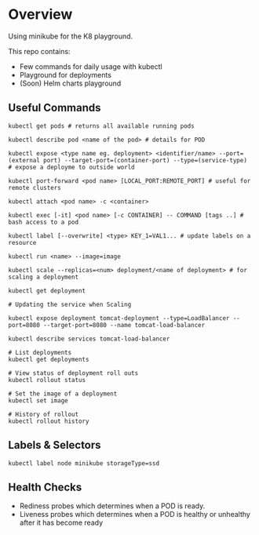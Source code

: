 # Overview

Using minikube for the K8 playground.

This repo contains:
- Few commands for daily usage with kubectl
- Playground for deployments 
- (Soon) Helm charts playground

## Useful Commands 
```
kubectl get pods # returns all available running pods

kubectl describe pod <name of the pod> # details for POD

kubectl expose <type name eg. deployment> <identifier/name> --port=(external port) --target-port=(container-port) --type=(service-type)  # expose a deployme to outside world

kubectl port-forward <pod name> [LOCAL_PORT:REMOTE_PORT] # useful for remote clusters

kubectl attach <pod name> -c <container>

kubectl exec [-it] <pod name> [-c CONTAINER] -- COMMAND [tags ..] # bash access to a pod

kubectl label [--overwrite] <type> KEY_1=VAL1... # update labels on a resource

kubectl run <name> --image=image

kubectl scale --replicas=<num> deployment/<name of deployment> # for scaling a deployment

kubectl get deployment

# Updating the service when Scaling

kubectl expose deployment tomcat-deployment --type=LoadBalancer --port=8080 --target-port=8080 --name tomcat-load-balancer

kubectl describe services tomcat-load-balancer

# List deployments
kubectl get deployments

# View status of deployment roll outs
kubectl rollout status

# Set the image of a deployment
kubectl set image

# History of rollout
kubectl rollout history
```

## Labels & Selectors

```
kubectl label node minikube storageType=ssd
```

## Health Checks

- Rediness probes which determines when a POD is ready.
- Liveness probes which determines when a POD is healthy or unhealthy after it has become ready


